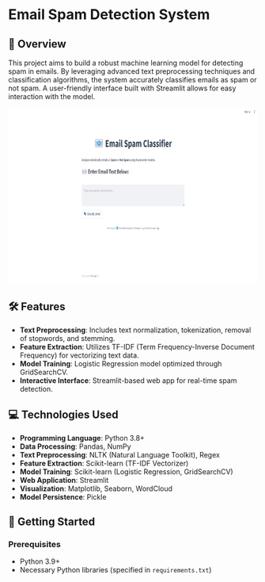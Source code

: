 # Email Spam Detection System

## 🚀 Overview

This project aims to build a robust machine learning model for detecting spam in emails. By leveraging advanced text preprocessing techniques and classification algorithms, the system accurately classifies emails as spam or not spam. A user-friendly interface built with Streamlit allows for easy interaction with the model.

<img src="images/email-spam.png" alt="spam-classification" width="850" height="355">  <!-- Add an image relevant to your project -->

## 🛠 Features

- **Text Preprocessing**: Includes text normalization, tokenization, removal of stopwords, and stemming.
- **Feature Extraction**: Utilizes TF-IDF (Term Frequency-Inverse Document Frequency) for vectorizing text data.
- **Model Training**: Logistic Regression model optimized through GridSearchCV.
- **Interactive Interface**: Streamlit-based web app for real-time spam detection.

## 💻 Technologies Used

- **Programming Language**: Python 3.8+
- **Data Processing**: Pandas, NumPy
- **Text Preprocessing**: NLTK (Natural Language Toolkit), Regex
- **Feature Extraction**: Scikit-learn (TF-IDF Vectorizer)
- **Model Training**: Scikit-learn (Logistic Regression, GridSearchCV)
- **Web Application**: Streamlit
- **Visualization**: Matplotlib, Seaborn, WordCloud
- **Model Persistence**: Pickle


## 🌟 Getting Started

### Prerequisites

- Python 3.9+
- Necessary Python libraries (specified in `requirements.txt`)
